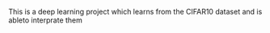 This is a deep learning project which learns from the CIFAR10 dataset and is ableto interprate them 

